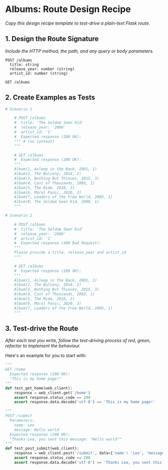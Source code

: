 # Albums: Route Design Recipe

_Copy this design recipe template to test-drive a plain-text Flask route._

## 1. Design the Route Signature

_Include the HTTP method, the path, and any query or body parameters._

```
POST /albums
  title: string
  release_year: number (string)
  artist_id: number (string)

GET /albums

```

## 2. Create Examples as Tests

```python
# Scenario 1

    # POST /albums
    #  title: 'The Seldom Seen Kid'
    #  release_year: '2008' 
    #  artist_id: '1' 
    #  Expected response (200 OK):
    """ # (no content)
    """

    # GET /albums
    #  Expected response (200 OK):
    """
    Album(1, Asleep in the Back, 2001, 1)
    Album(2, The Balcony, 2014, 2)
    Album(3, Nothing But Thieves, 2015, 3)
    Album(4, Cast of Thousands, 2003, 1)
    Album(5, The Ride, 2016, 2)
    Album(6, Moral Panic, 2020, 3)
    Album(7, Leaders of the Free World, 2005, 1)
    Album(8, The Seldom Seen Kid, 2008, 1)
    """

# Scenario 2

    # POST /albums
    #  title: 'The Seldom Seen Kid'
    #  release_year: '2008' 
    #  artist_id: '1' 
    #  Expected response (400 Bad Request):
    """
    Please provide a title, release_year and artist_id
    """

    # GET /albums
    #  Expected response (200 OK):
    """
    Album(1, Asleep in the Back, 2001, 1)
    Album(2, The Balcony, 2014, 2)
    Album(3, Nothing But Thieves, 2015, 3)
    Album(4, Cast of Thousands, 2003, 1)
    Album(5, The Ride, 2016, 2)
    Album(6, Moral Panic, 2020, 3)
    Album(7, Leaders of the Free World, 2005, 1)
    """
```

## 3. Test-drive the Route

_After each test you write, follow the test-driving process of red, green, refactor to implement the behaviour._

Here's an example for you to start with:

```python
"""
GET /home
  Expected response (200 OK):
  "This is my home page!"
"""
def test_get_home(web_client):
    response = web_client.get('/home')
    assert response.status_code == 200
    assert response.data.decode('utf-8') == 'This is my home page!'

"""
POST /submit
  Parameters:
    name: Leo
    message: Hello world
  Expected response (200 OK):
  "Thanks Leo, you sent this message: "Hello world""
"""
def test_post_submit(web_client):
    response = web_client.post('/submit', data={'name': 'Leo', 'message': 'Hello world'})
    assert response.status_code == 200
    assert response.data.decode('utf-8') == 'Thanks Leo, you sent this message: "Hello world"'
```
